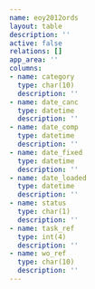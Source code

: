 ```yaml
---
name: eoy2012ords
layout: table
description: ''
active: false
relations: []
app_area: ''
columns:
- name: category
  type: char(10)
  description: ''
- name: date_canc
  type: datetime
  description: ''
- name: date_comp
  type: datetime
  description: ''
- name: date_fixed
  type: datetime
  description: ''
- name: date_loaded
  type: datetime
  description: ''
- name: status
  type: char(1)
  description: ''
- name: task_ref
  type: int(4)
  description: ''
- name: wo_ref
  type: char(10)
  description: ''
---
```


